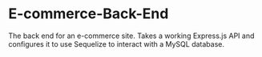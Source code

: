 # E-commerce-Back-End
The back end for an e-commerce site. Takes a working Express.js API and configures it to use Sequelize to interact with a MySQL database.
